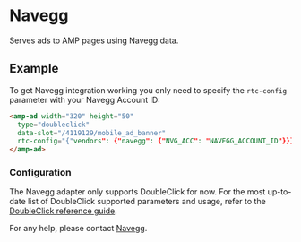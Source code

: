# Navegg

Serves ads to AMP pages using Navegg data.

## Example

To get Navegg integration working you only need to specify the `rtc-config` parameter with your Navegg Account ID:

```html
<amp-ad width="320" height="50"
  type="doubleclick"
  data-slot="/4119129/mobile_ad_banner"
  rtc-config="{"vendors": {"navegg": {"NVG_ACC": "NAVEGG_ACCOUNT_ID"}}}">
</amp-ad>
```

### Configuration

The Navegg adapter only supports DoubleClick for now. For the most up-to-date list of DoubleClick supported parameters and usage, refer to the [DoubleClick reference guide](https://github.com/ampproject/amphtml/blob/main/ads/google/doubleclick.md).

For any help, please contact [Navegg](https://www.navegg.com/en/institutional/#contact).
